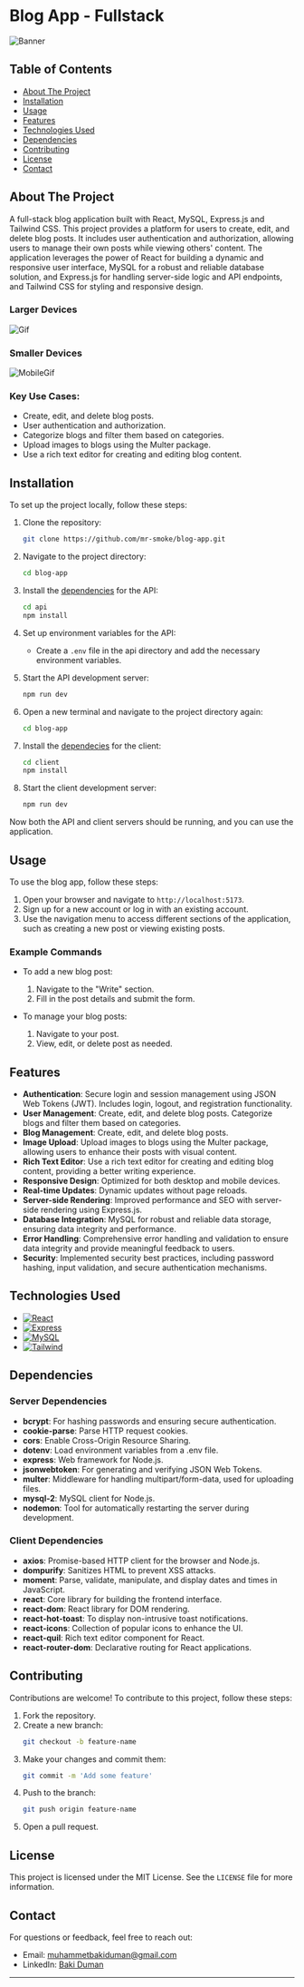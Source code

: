 # Blog App - Fullstack

![Banner](https://i.ibb.co/JW1DwSc/banner.png)

## Table of Contents

- [About The Project](#about-the-project)
- [Installation](#installation)
- [Usage](#usage)
- [Features](#features)
- [Technologies Used](#technologies-used)
- [Dependencies](#dependencies)
- [Contributing](#contributing)
- [License](#license)
- [Contact](#contact)

## About The Project

A full-stack blog application built with React, MySQL, Express.js and Tailwind CSS. This project provides a platform for users to create, edit, and delete blog posts. It includes user authentication and authorization, allowing users to manage their own posts while viewing others' content. The application leverages the power of React for building a dynamic and responsive user interface, MySQL for a robust and reliable database solution, and Express.js for handling server-side logic and API endpoints, and Tailwind CSS for styling and responsive design.

### Larger Devices

![Gif](https://i.ibb.co/WgG5x2G/blog-app.gif)

### Smaller Devices

![MobileGif](https://i.ibb.co/8DrZ6Lc/mobile-blog-app.gif)

### Key Use Cases:

- Create, edit, and delete blog posts.
- User authentication and authorization.
- Categorize blogs and filter them based on categories.
- Upload images to blogs using the Multer package.
- Use a rich text editor for creating and editing blog content.

## Installation

To set up the project locally, follow these steps:

1. Clone the repository:

   ```bash
   git clone https://github.com/mr-smoke/blog-app.git
   ```

2. Navigate to the project directory:

   ```bash
   cd blog-app
   ```

3. Install the [dependencies](#dependencies) for the API:

   ```bash
   cd api
   npm install
   ```

4. Set up environment variables for the API:

   - Create a `.env` file in the api directory and add the necessary environment variables.

5. Start the API development server:

   ```bash
   npm run dev
   ```

6. Open a new terminal and navigate to the project directory again:

   ```bash
   cd blog-app
   ```

7. Install the [dependecies](#dependencies) for the client:

   ```bash
   cd client
   npm install
   ```

8. Start the client development server:

   ```bash
   npm run dev
   ```

Now both the API and client servers should be running, and you can use the application.

## Usage

To use the blog app, follow these steps:

1. Open your browser and navigate to `http://localhost:5173`.
2. Sign up for a new account or log in with an existing account.
3. Use the navigation menu to access different sections of the application, such as creating a new post or viewing existing posts.

### Example Commands

- To add a new blog post:

  1. Navigate to the "Write" section.
  2. Fill in the post details and submit the form.

- To manage your blog posts:
  1. Navigate to your post.
  2. View, edit, or delete post as needed.

## Features

- **Authentication**: Secure login and session management using JSON Web Tokens (JWT). Includes login, logout, and registration functionality.
- **User Management**: Create, edit, and delete blog posts. Categorize blogs and filter them based on categories.
- **Blog Management**: Create, edit, and delete blog posts.
- **Image Upload**: Upload images to blogs using the Multer package, allowing users to enhance their posts with visual content.
- **Rich Text Editor**: Use a rich text editor for creating and editing blog content, providing a better writing experience.
- **Responsive Design**: Optimized for both desktop and mobile devices.
- **Real-time Updates**: Dynamic updates without page reloads.
- **Server-side Rendering**: Improved performance and SEO with server-side rendering using Express.js.
- **Database Integration**: MySQL for robust and reliable data storage, ensuring data integrity and performance.
- **Error Handling**: Comprehensive error handling and validation to ensure data integrity and provide meaningful feedback to users.
- **Security**: Implemented security best practices, including password hashing, input validation, and secure authentication mechanisms.

## Technologies Used

- [![React][React.js]][React-url]
- [![Express][Express.js]][Express-url]
- [![MySQL][MySQL]][MySQL-url]
- [![Tailwind][Tailwind.css]][Tailwind-url]

## Dependencies

### Server Dependencies

- **bcrypt**: For hashing passwords and ensuring secure authentication.
- **cookie-parse**: Parse HTTP request cookies.
- **cors**: Enable Cross-Origin Resource Sharing.
- **dotenv**: Load environment variables from a .env file.
- **express**: Web framework for Node.js.
- **jsonwebtoken**: For generating and verifying JSON Web Tokens.
- **multer**: Middleware for handling multipart/form-data, used for uploading files.
- **mysql-2**: MySQL client for Node.js.
- **nodemon**: Tool for automatically restarting the server during development.

### Client Dependencies

- **axios**: Promise-based HTTP client for the browser and Node.js.
- **dompurify**: Sanitizes HTML to prevent XSS attacks.
- **moment**: Parse, validate, manipulate, and display dates and times in JavaScript.
- **react**: Core library for building the frontend interface.
- **react-dom**: React library for DOM rendering.
- **react-hot-toast**: To display non-intrusive toast notifications.
- **react-icons**: Collection of popular icons to enhance the UI.
- **react-quil**: Rich text editor component for React.
- **react-router-dom**: Declarative routing for React applications.

## Contributing

Contributions are welcome! To contribute to this project, follow these steps:

1. Fork the repository.
2. Create a new branch:
   ```bash
   git checkout -b feature-name
   ```
3. Make your changes and commit them:
   ```bash
   git commit -m 'Add some feature'
   ```
4. Push to the branch:
   ```bash
   git push origin feature-name
   ```
5. Open a pull request.

## License

This project is licensed under the MIT License. See the `LICENSE` file for more information.

## Contact

For questions or feedback, feel free to reach out:

- Email: [muhammetbakiduman@gmail.com](mailto:muhammetbakiduman@gmail.com)
- LinkedIn: [Baki Duman](https://www.linkedin.com/in/muhammet-baki-duman-019451195/)

---

[React.js]: https://img.shields.io/badge/react-000000?style=for-the-badge&logo=react&logoColor=white
[React-url]: https://react.dev
[Express.js]: https://img.shields.io/badge/express-20232A?style=for-the-badge&logo=express&logoColor=61DAFB
[Express-url]: https://expressjs.com
[MySQL]: https://img.shields.io/badge/MySQL-000000?style=for-the-badge&logo=MySQL&logoColor=white
[MySQL-url]: https://www.mysql.com
[Tailwind.css]: https://img.shields.io/badge/tailwindcss-20232A?style=for-the-badge&logo=tailwindcss&logoColor=61DAFB
[Tailwind-url]: https://tailwindcss.com
